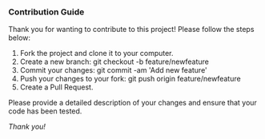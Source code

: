 ### Contribution Guide

Thank you for wanting to contribute to this project! Please follow the steps below:

1. Fork the project and clone it to your computer.
2. Create a new branch: git checkout -b feature/newfeature
3. Commit your changes: git commit -am 'Add new feature'
4. Push your changes to your fork: git push origin feature/newfeature
5. Create a Pull Request.

Please provide a detailed description of your changes and ensure that your code has been tested.

_Thank you!_